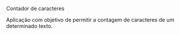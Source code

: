Contador de caracteres

Aplicação com objetivo de permitir a contagem de caracteres de um determinado texto.
